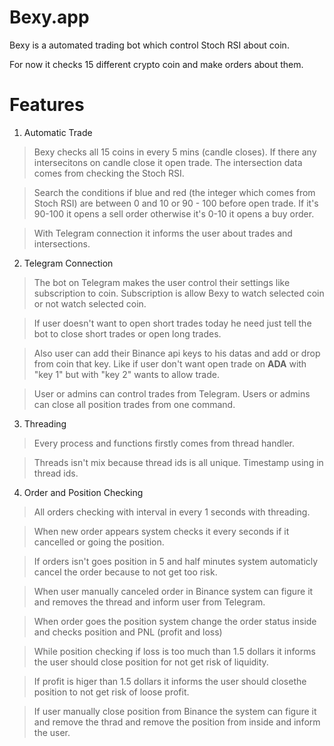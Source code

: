 # Bexy.app
 
Bexy is a automated trading bot which control Stoch RSI about coin. 

For now it checks 15 different crypto coin and make orders about them.

# Features
1. Automatic Trade
> Bexy checks all 15 coins in every 5 mins (candle closes). If there any intersecitons on candle close it open trade. The intersection data comes from checking the Stoch RSI.

> Search the conditions if blue and red (the integer which comes from Stoch RSI) are between 0 and 10 or 90 - 100 before open trade. If it's 90-100 it opens a sell order otherwise it's 0-10 it opens a buy order. 

> With Telegram connection it informs the user about trades and intersections.

2. Telegram Connection
> The bot on Telegram makes the user control their settings like subscription to coin. Subscription is allow Bexy to watch selected coin or not watch selected coin.

> If user doesn't want to open short trades today he need just tell the bot to close short trades or open long trades.

> Also user can add their Binance api keys to his datas and add or drop from coin that key. Like if user don't want open trade on **ADA** with "key 1" but with "key 2" wants to allow trade.

> User or admins can control trades from Telegram. Users or admins can close all position trades from one command.

3. Threading
> Every process and functions firstly comes from thread handler.

> Threads isn't mix because thread ids is all unique. Timestamp using in thread ids.

4. Order and Position Checking
> All orders checking with interval in every 1 seconds with threading.

> When new order appears system checks it every seconds if it cancelled or going the position.

> If orders isn't goes position in 5 and half minutes system automaticly cancel the order because to not get too risk.

> When user manually canceled order in Binance system can figure it and removes the thread and inform user from Telegram.

> When order goes the position system change the order status inside and checks position and PNL (profit and loss)

> While position checking if loss is too much than 1.5 dollars it informs the user should close position for not get risk of liquidity.

> If profit is higer than 1.5 dollars it informs the user should closethe position to not get risk of loose profit.

> If user manually close position from Binance the system can figure it and remove the thrad and remove the position from inside and inform the user.
